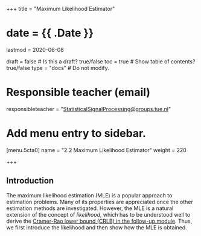 +++
title = "Maximum Likelihood Estimator"

# date = {{ .Date }}
lastmod = 2020-06-08

draft = false  # Is this a draft? true/false
toc = true  # Show table of contents? true/false
type = "docs"  # Do not modify.

# Responsible teacher (email)
responsibleteacher = "StatisticalSignalProcessing@groups.tue.nl"

# Add menu entry to sidebar.
[menu.5cta0]
name = "2.2 Maximum Likelihood Estimator"
weight = 220


+++

## Introduction

The maximum likelihood estimation (MLE) is a popular approach to estimation problems. Many of its properties are appreciated once the other estimation methods are investigated. However, the MLE is a natural extension of the concept of <i>likelihood</i>, which has to be understood well to derive the <a href="../estimation_CRLB">Cramer-Rao lower bound (CRLB) in the follow-up module</a>. Thus, we first introduce the likelihood and then show how the MLE is obtained.

<div class="video-container">
<iframe width="100%"; height="100%"; rc="https://www.youtube.com/embed/y4v4Y9uvK7c" frameborder="0" allow="accelerometer; autoplay; encrypted-media; gyroscope; picture-in-picture"; allowfullscreen></iframe>
</div>

This module establishes a new paradigm over the least squares estimation (LSE): We are now taking into account the noise and its effect on the data. In the LSE we were aware of the stochastic nature of the data, in MLE we analyze this stochastic nature and include it in our estimation. This is the paradigm for all estimators except the LSE.

## Formal Description of the Maximum Likelihood Estimator

Even before investigating the fundamental concepts underlying the maximum likelihood estimator (MLE), we can write the formal description of the MLE and discover how the estimator is used. The starting point is the understanding that our data is stochastic, and its behavior can be modeled by a probability density function (PDF) such as $p(x[n];\theta)$. This representation describes a PDF for the random variable $x[n]$, which is also a function of the controlling parameter $\theta$ that is deterministic but unknown.

After collecting the data points $\mathbf{x}=[x[1] x[2] ... x[N]]$, we can view the PDF under a new light: We can search for the value of $\theta$ that maximizes the probability of acquiring the data points $\mathbf{x}$ at hand. This gives the formal description of the MLE:
\begin{equation}
\hat\theta=\underset{\theta}{arg \max}p(\mathbf{x};\theta)
\end{equation}

There is one link to identify before putting the MLE to use: How is the PDF for the data $x[n]$ or the data set $\mathbf{x}$ obtained? For this, the data model we adopt throughout this course is utilized. The data is modeled as the sum of a deterministic signal and the noise:
\begin{equation}
x[n]= s[n;\theta] + \omega[n].
\end{equation}

The PDF for the data $\mathbf{x}$ as a function of $\theta$ is obtained by
\begin{equation}
p(x[n];\theta)=p_{\omega}(x[n]-s[n;\theta]),
\end{equation}
where $p_\omega(X)$ is the PDF for the noise $\omega[n]$. Thus, the PDF of the noise is used to model the stochastic behavior of the data.

At this point, it is possible to start working on examples. A pencast describing the MLE for additive white Gaussian noise is available. 

<div class="video-container">
<iframe width="100%"; height="100%"; rc="https://www.youtube.com/embed/WQRoIfvZ5MA" frameborder="0" allow="accelerometer; autoplay; encrypted-media; gyroscope; picture-in-picture"; allowfullscreen></iframe>
</div>

However, the MLE is in general not available as a closed form equation that accepts the data $\mathbf{x}$ and gives a solution $\hat\theta$. Numerical solution methods are explained in a separate module for both MLE and least squares estimation.

The remainder of this module explains fundamental concepts from which the MLE is derived. These concepts are also essential for understanding the Cramer-Rao lower bound and the binary hypothesis testing that is covered in the third part of the course.

## The Likelihood Function

The likelihood function concept is based on the data model we adopt throughout this course, which assumes the data is the sum of a deterministic signal and the noise. In this setting, we shall consider the probability of acquiring the data points at hand. The observations are modeled as random variables that depend on the parameters to be estimated and the noise:
\begin{equation}
p(x[n];\theta)=p_{\omega}(x[n]-s[n;\theta])
\end{equation}

The term $p_\omega(x[n]-s[n;\theta])$ corresponds to the probability density function (PDF) of the noise term $\omega[n]$. This equation tells us that the difference between the data $x[n]$ and the signal model $s[n;\theta]$ is a stochastic process with the same PDF as the noise. It is obvious that the difference $x[n]-s[n;\theta]$ depends on the parameter $\theta$, which also means the PDF $p(x[n];\theta)$ depends on $\theta$.

This dependence is established by the **likelihood function**, which is still the same function as the PFD $p(x[n];\theta)$ with one significant distinction: The likelihood function is a function of $\theta$. For a set of data points $\mathbf{x}=[x[1] x[2] ... x[N]]$, the value of the likelihood function $p(x[n];\theta)$ can be calculated.

### The Log-Likelihood Function

Rather than the likelihood function itself, the **log-likelihood function** is considered in most applications, which is simply the natural logarithm of the likelihood function. A reason for preferring the log-likelihood is the multiplicative nature of the probability. Consider the PDF for the set of data points $\mathbf{x}$:
\begin{equation}
p(\mathbf{x};\theta)=\prod_{n=1}^N p(x[n];\theta).
\end{equation}
The multiplication is simplified to an addition when the natural logarithm of the likelihood function is considered:
\begin{equation}
\ln p(\mathbf{x};\theta)=\sum_{n=1}^N \ln p(x[n];\theta).
\end{equation}

A PDF has to be strictly non-negative, which allows using the natural logarithm of the PDF. The logarithm function is monotonically increasing, which means for real numbers $0\leq A < B$, $\ln A < \ln B$. This means that the MLE formulation is valid also for the log-likelihood function.

In many references the likelihood function is written as $\mathcal{L}(\theta;\mathbf{X})$ and the log-likelihood function is written as $\mathcal{l}(\theta;\mathbf{x})=\ln \mathcal{L}(\theta;\mathbf{x})$.

## The Maximum Likelihood Estimator for AWGN

The maximum likelihood estimator is in general not in closed form, which means in most cases the MLE is not an equation that takes in the data and gives out the estimation. Numerical solution methods are an important part of the MLE. However, for the linear signal models with AWGN with known noise variance $\sigma^2$, the MLE yields a closed form solution. In this section we derive the MLE for AWGN, and obtain the closed form solution for the linear data.

### MLE for the Normal Distribution

The first step of deriving the maximum likelihood estimator is deriving the log-likelihood function. The reason for adopting the log-likelihood function instead of the likelihood function will become clear during this derivation. <a href="../estimation_maximumlikelihood/#the-likelihood-function">The likelihood function</a> is obtained from the PDF of the noise term. For the AWGN the noise samples are independent and have the normal distribution $\omega[n]\sim\mathcal{N}(0,\sigma)$. Accordingly, the PDF for the noise samples is
\begin{equation}
p(\omega[n])=\frac{1}{\sqrt{2\pi\sigma^2}}e^{-\frac{(\omega[n])^2}{2\sigma^2}}.
\end{equation}
If we have an accurate model $s[n;\theta]$ with the correct parameter $\theta$, the difference between the data $x[n]$ and the signal model $s[n;\theta]$ is equal to noise; $\omega[n]=x[n]-s[n\theta]$. Based on this relation, we obtain the likelihood function for a sample of data:
\begin{equation}
p(x[n];\theta)=\frac{1}{\sqrt{2\pi\sigma^2}}e^{-\frac{(x[n]-s[n\theta])^2}{2\sigma^2}}.
\end{equation}
The likelihood function for the single sample is an exponential function, and we can obviously benefit from adopting the logarithm of this exponential function. But we also may want to combine multiple samples of the data in our estimator. The reason for using multiple data samples for estimation will become clear when we investigate <a href="../estimation_crlb">the bias, variance and Cramer-Rao lower bound</a> of estimators.

When the data samples $x[n]$ are independent identically distributed, the PDF of a set of data samples is obtained by multiplying the PDF of individual samples:
\begin{equation}
\mathcal{L}(\mathbf{x};\theta)=p(\mathbf{x};\theta)=\prod_{n=1}^Np(x[n];\theta)=\frac{1}{(2\pi\sigma^2)^{N/2}}\prod_{n=1}^Ne^{-\frac{(x[n]-s[n\theta])^2}{2\sigma^2}}.
\end{equation}
The log-likelihood function is obtained by taking the logarithm of the likelihood function:
\begin{equation}
\mathcal{l}(\mathbf{x};\theta)=\sum_{n=1}^N\ln p(x[n];\theta)=N\times\ln\frac{1}{\sqrt{2\pi\sigma^2}}-\sum_{n=1}^N\frac{(x[n]-s[n;\theta])^2}{2\sigma^2}.
\end{equation}
The MLE is found by taking the derivative of the log-likelihood function with respect to the parameter $\theta$ and setting it equal to zero. The value of $\theta=\hat\theta$ that sets the derivative of the log-likelihood function to zero is the MLE:
\begin{equation}
\frac{\partial\mathcal{L}(\mathbf{x};\theta)}{\partial\theta}\Bigg|_\hat\theta=\frac{1}{\sigma^2}\sum_{n=1}^N\frac{\partial s[n;\theta]}{\partial\theta}(x[n]-s[n;\theta])\Bigg|_\hat\theta=0.
\end{equation}

### MLE for a Vector Parameter

The derivation of MLE for normal distribution assumes a scalar parameter $\theta$. In this section we generalize the MLE to a vector parameter $\Theta=[\theta_1~ \theta_2~ ...~ \theta_K]^T$, which is a column vector. In other words, the signal model is controlled by $K$ parameters, which are treated as a parameter vector. Without making any assumptions over the form of the signal model $\mathbf{s}[\Theta]$, the PDF for the data is actually the same as that for the scalar parameter. However, the derivative with respect to the parameter vector $\Theta$ yields $K$ different equations that have to be solved together to find the MLE.

If the data is generated by a linear model such that $\mathbf{x}=\mathbf{H}\Theta+\mathbf{w}$, we can capitalize on the matrix algebraic methods to find the MLE. In this setting, the matrix $\mathbf{H}$ is called **the observation matrix**. The log-likelihood function is written as a vector multiplication according to
\begin{equation}
\sum_{n=1}^N\frac{(x[n]-s[n;\theta])^2}{2\sigma^2}=\frac{1}{2\sigma^2}[\mathbf{x}-\mathbf{s}(\Theta)]^T[\mathbf{x}-\mathbf{s}(\Theta)].
\end{equation}
The log-likelihood function is minimized by minimizing this vector multiplication, which is achieved by setting the derivative with respect to the parameter vector $\Theta$ to zero. The derivative in matrix algebra yields
\begin{equation}
\frac{\partial\mathcal{L}(\mathbf{x};\Theta)}{\partial\Theta}=-2\mathbf{H}^T\mathbf{x}+2\mathbf{H}^T\mathbf{H}\Theta=0,
\end{equation}
which yields the MLE for $\Theta$ as
\begin{equation}
\hat\Theta=(\mathbf{H}^T\mathbf{H})^{-1}\mathbf{H}^T\mathbf{x}.
\end{equation}
This result is significant, because <b>the MLE estimator for linear data model with AWGN and noise variance $\sigma^2$ turns out to be identical to the least squares (LS) estimator</b>. The missing piece in the LSE is the ability to assess the performance of the estimator. For MLE, we have not yet seen the analysis of the estimation performance. However, we now have the paradigm necessary to make the analysis, which is the stochastic nature of the data $\mathbf{x}$ arising from the noise and its connection to the stochastic nature of our estimate $\hat\theta$. 

## Conclusion

The MLE is a very useful estimation method that capitalizes on the **likelihood** concept. This module focuses on the likelihood and log-likelihood functions and demonstrates how the MLE is obtained once the likelihood function is available. The properties of MLE will be appreciated fully once we cover the module on <a href="../estimation_CRLB">Cramer-Rao lower bound (CRLB)</a>, which introduces the tools to assess the performance of estimators and determines their theoretical performance bounds based on the likelihood concept.
